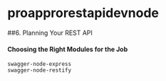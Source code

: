 # proapprorestapidevnode
##6. Planning Your REST API
#### Choosing the Right Modules for the Job
```
swagger-node-express
swagger-node-restify
```
